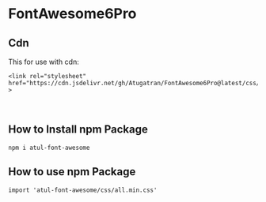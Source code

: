 # FontAwesome6Pro


## Cdn

This for use with cdn:
<br>
```
<link rel="stylesheet" href="https://cdn.jsdelivr.net/gh/Atugatran/FontAwesome6Pro@latest/css/all.min.css" >
 ```
<br>


## How to Install npm Package
```
npm i atul-font-awesome
```

## How to use npm Package
```
import 'atul-font-awesome/css/all.min.css'
```